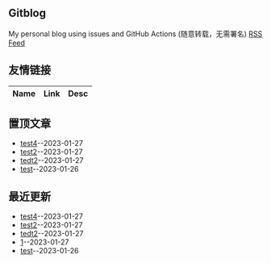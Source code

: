 ## Gitblog
My personal blog using issues and GitHub Actions (随意转载，无需署名)
[RSS Feed](https://raw.githubusercontent.com/Zone-F/gitblog/master/feed.xml)
## 友情链接
| Name | Link | Desc | 
 | ---- | ---- | ---- |
## 置顶文章
- [test4](https://github.com/Zone-F/gitblog/issues/5)--2023-01-27
- [test2](https://github.com/Zone-F/gitblog/issues/4)--2023-01-27
- [tedt2](https://github.com/Zone-F/gitblog/issues/3)--2023-01-27
- [test](https://github.com/Zone-F/gitblog/issues/1)--2023-01-26
## 最近更新
- [test4](https://github.com/Zone-F/gitblog/issues/5)--2023-01-27
- [test2](https://github.com/Zone-F/gitblog/issues/4)--2023-01-27
- [tedt2](https://github.com/Zone-F/gitblog/issues/3)--2023-01-27
- [1](https://github.com/Zone-F/gitblog/issues/2)--2023-01-27
- [test](https://github.com/Zone-F/gitblog/issues/1)--2023-01-26
